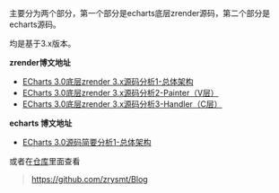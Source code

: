 主要分为两个部分，第一个部分是echarts底层zrender源码，第二个部分是echarts源码。

均是基于3.x版本。

**zrender博文地址**
- [ECharts 3.0底层zrender 3.x源码分析1-总体架构](http://blog.csdn.net/future_todo/article/details/54341386)
- [ECharts 3.0底层zrender 3.x源码分析2-Painter（V层）](http://blog.csdn.net/future_todo/article/details/54341426)
- [ECharts 3.0底层zrender 3.x源码分析3-Handler（C层）](http://blog.csdn.net/future_todo/article/details/54341458)

**echarts 博文地址**
-  [ECharts 3.0源码简要分析1-总体架构](http://blog.csdn.net/future_todo/article/details/60956942)

或者在[仓库](https://github.com/zrysmt/Blog)里面查看
> https://github.com/zrysmt/Blog